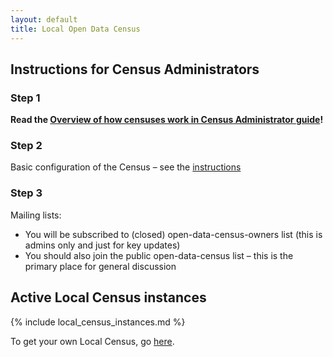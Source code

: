 ```yaml
---
layout: default
title: Local Open Data Census
---
```


## Instructions for Census Administrators

### Step 1

__Read the [Overview of how censuses work in Census Administrator guide][docs-census-structure]!__

### Step 2

Basic configuration of the Census – see the [instructions][docs-census-config]

### Step 3

Mailing lists:

* You will be subscribed to (closed) open-data-census-owners list (this is admins only and just for key updates)
* You should also join the public open-data-census list – this is the primary place for general discussion

[docs-census-structure]: /doc/#overview-of-how-a-census-is-structured
[docs-census-config]: /doc/#configuring-your-census
[get-started]: /#get-started

## Active Local Census instances

{% include local_census_instances.md %}

To get your own Local Census, go [here][get-started].

